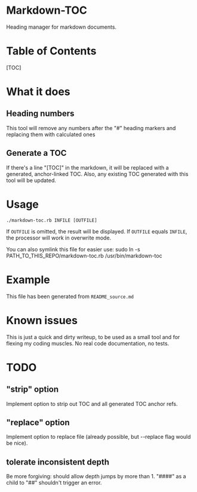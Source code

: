 # Markdown-TOC
Heading manager for markdown documents.

# Table of Contents
[TOC]

# What it does

## Heading numbers
This tool will remove any numbers after the "#" heading markers and replacing them with calculated ones

## Generate a TOC
If there's a line "[TOC]" in the markdown, it will be replaced with a generated, anchor-linked TOC.
Also, any existing TOC generated with this tool will be updated.

# Usage

    ./markdown-toc.rb INFILE [OUTFILE]

If `OUTFILE` is omitted, the result will be displayed.
If `OUTFILE` equals `INFILE`, the processor will work in overwrite mode.

You can also symlink this file for easier use:
    sudo ln -s PATH_TO_THIS_REPO/markdown-toc.rb /usr/bin/markdown-toc

# Example
This file has been generated from `README_source.md`

# Known issues
This is just a quick and dirty writeup, to be used as a small tool and for flexing my coding muscles.
No real code documentation, no tests.

# TODO

## "strip" option
Implement option to strip out TOC and all generated TOC anchor refs.

## "replace" option
Implement option to replace file (already possible, but --replace flag would be nice).

## tolerate inconsistent depth
Be more forgiving: should allow depth jumps by more than 1.
"####" as a child to "##" shouldn't trigger an error.
